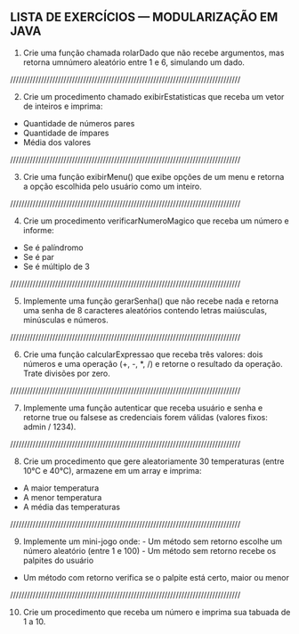 **LISTA DE EXERCÍCIOS — MODULARIZAÇÃO EM JAVA**
------------------------------------------------------------------------------

1. Crie uma função chamada rolarDado que não recebe argumentos, mas retorna umnúmero aleatório entre 1 e 6, simulando um dado. 

//////////////////////////////////////////////////////////////////////////////////

2. Crie um procedimento chamado exibirEstatisticas que receba um vetor de inteiros e imprima: 
- Quantidade de números pares
- Quantidade de ímpares
- Média dos valores

//////////////////////////////////////////////////////////////////////////////////

3. Crie uma função exibirMenu() que exibe opções de um menu e retorna a opção escolhida pelo usuário como um inteiro. 

//////////////////////////////////////////////////////////////////////////////////

4. Crie um procedimento verificarNumeroMagico que receba um número e informe:
- Se é palíndromo
- Se é par 
- Se é múltiplo de 3

//////////////////////////////////////////////////////////////////////////////////

5. Implemente uma função gerarSenha() que não recebe nada e retorna uma senha de 8 caracteres aleatórios contendo letras maiúsculas, minúsculas e números. 

//////////////////////////////////////////////////////////////////////////////////

6. Crie uma função calcularExpressao que receba três valores: dois números e uma operação (+, -, *, /) e retorne o resultado da operação. Trate divisões por zero. 

//////////////////////////////////////////////////////////////////////////////////

7. Implemente uma função autenticar que receba usuário e senha e retorne true ou falsese as credenciais forem válidas (valores fixos: admin / 1234). 

//////////////////////////////////////////////////////////////////////////////////

8. Crie um procedimento que gere aleatoriamente 30 temperaturas (entre 10°C e 40°C), armazene em um array e imprima:
- A maior temperatura
- A menor temperatura
- A média das temperaturas

//////////////////////////////////////////////////////////////////////////////////

9. Implemente um mini-jogo onde: - Um método sem retorno escolhe um número aleatório (entre 1 e 100) - Um método sem retorno recebe os palpites do usuário
- Um método com retorno verifica se o palpite está certo, maior ou menor

//////////////////////////////////////////////////////////////////////////////////

10. Crie um procedimento que receba um número e imprima sua tabuada de 1 a 10.